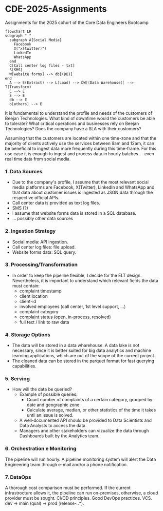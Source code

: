 # CDE-2025-Assignments
Assignments for the 2025 cohort of the Core Data Engineers Bootcamp

[//]: # (Add diagram of conceptual pipeline here. Use mermaid.js)

```mermaid
flowchart LR
subgraph " "
  subgraph A[Social Media]
    Facebook
    X("x(twitter)")
    LinkedIn
    WhatsApp
  end
  C[Call center log files - txt]
  S[SMS]
  W[website forms] --> db[(DB)]
end
  A --> E(Extract) --> L(Load) --> DW[(Data Warehouse)] --> T(Transform)
  C --> E
  S --> E
  db --> E
  o[others] --> E
```


[//]: # (Written explanation)
[//]: # (Design choices)

It is fundamental to understand the profile and needs of the customers of Beejan Technologies.
What kind of downtime would the customers be able to tolerate?
What critical operations and businesses rely on Beejan Technologies?
Does the company have a SLA with their customers?

Assuming that the customers are located within one time-zone and that the majority of clients actively use the services between 6am and 12am, it can be beneficial to ingest data more frequently during this time-frame.
For this use case it is enough to ingest and process data in hourly batches -- even real time data from social media.

### 1. Data Sources

- Due to the company's profile, I assume that the most relevant social media platforms are Facebook, X(Twitter), LinkedIn and WhatsApp and that data about customer issues is ingested as JSON data through the respective official APIs.
- Call center data is provided as text log files.
- SMS (?)
- I assume that website forms data is stored in a SQL database.
- ... possibly other data sources

### 2. Ingestion Strategy

- Social media: API ingestion.
- Call center log files: file upload.
- Website forms data: SQL query.

### 3. Processing/Transformation

- In order to keep the pipeline flexible, I decide for the ELT design. Nevertheless, it is important to understand which relevant fields the data must contain:
  - complaint timestamp
  - client location
  - client-id
  - involved employees (call center, 1st level support, ...)
  - complaint category
  - complaint status (open, in-process, resolved)
  - full text / link to raw data

### 4. Storage Options

- The data will be stored in a data wharehouse. A data lake is not necessary, since it is better suited for big data analytics and machine learning applications, which are out of the scope of the current project.
- The cleaned data can be stored in the parquet format for fast querying capabilities.

### 5. Serving

- How will the data be queried?
  - Example of possible queries:
    - Count number of complaints of a certain category, grouped by date and geographic zone.
    - Calculate average, median, or other statistics of the time it takes until an issue is solved.
  - A well-documented API should be provided to Data Scientists and Data Analysts to access the data.
  - Managers and other stakeholders can vizualize the data through Dashboards built by the Analytics team.
 
### 6. Orchestration e Monitoring

The pipeline will run hourly. A pipeline monitoring system will alert the Data Engineering team through e-mail and/or a phone notification.

### 7. DataOps

A thorough cost comparison must be performed. If the current infrastrocture allows it, the pipeline can run on-premises, otherwise, a cloud provider must be sought.
CI/CD principles. Good DevOps practices. VCS. dev -> main (qual) -> prod (release-*.*.*).


[//]: # (Assumptions/thought process)
[//]: # (Challenges or unknowns)
[//]: # (other information)
